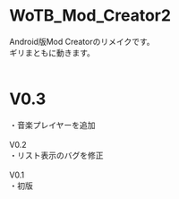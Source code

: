# WoTB_Mod_Creator2
 Android版Mod Creatorのリメイクです。<br>
ギリまともに動きます。<br>
<br>
# V0.3<br>
・音楽プレイヤーを追加<br>
<br>
V0.2<br>
・リスト表示のバグを修正<br>
<br>
V0.1<br>
・初版
